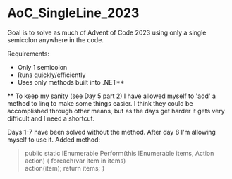 # AoC_SingleLine_2023

Goal is to solve as much of Advent of Code 2023 using only a single semicolon anywhere in the code.

Requirements:
* Only 1 semicolon
* Runs quickly/efficiently
* Uses only methods built into .NET**

** To keep my sanity (see Day 5 part 2) I have allowed myself to 'add' a method to linq to make some things easier.  I think they could be accomplished through other means, but as the days get harder it gets very difficult and I need a shortcut.

Days 1-7 have been solved without the method.  After day 8 I'm allowing myself to use it.
Added method:
>   public static IEnumerable<T> Perform<T>(this IEnumerable<T> items, Action<T> action) 
>    { 
>        foreach(var item in items)  
>            action(item);
>        return items;
>    }

